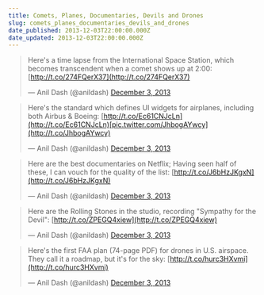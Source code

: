 ```yaml
---
title: Comets, Planes, Documentaries, Devils and Drones
slug: comets_planes_documentaries_devils_and_drones
date_published: 2013-12-03T22:00:00.000Z
date_updated: 2013-12-03T22:00:00.000Z
---
```


> Here's a time lapse from the International Space Station, which becomes transcendent when a comet shows up at 2:00: [http://t.co/274FQerX37](http://t.co/274FQerX37)
> 
> — Anil Dash (@anildash) [December 3, 2013](https://twitter.com/anildash/statuses/407983885717618688)

> Here's the standard which defines UI widgets for airplanes, including both Airbus & Boeing: [http://t.co/Ec61CNJcLn](http://t.co/Ec61CNJcLn)[pic.twitter.com/JhbogAYwcy](http://t.co/JhbogAYwcy)
> 
> — Anil Dash (@anildash) [December 3, 2013](https://twitter.com/anildash/statuses/407983925886468096)

> Here are the best documentaries on Netflix; Having seen half of these, I can vouch for the quality of the list: [http://t.co/J6bHzJKgxN](http://t.co/J6bHzJKgxN)
> 
> — Anil Dash (@anildash) [December 3, 2013](https://twitter.com/anildash/statuses/407983959914872833)

> Here are the Rolling Stones in the studio, recording "Sympathy for the Devil": [http://t.co/ZPEGQ4xiew](http://t.co/ZPEGQ4xiew)
> 
> — Anil Dash (@anildash) [December 3, 2013](https://twitter.com/anildash/statuses/407983995532886017)

> Here's the first FAA plan (74-page PDF) for drones in U.S. airspace. They call it a roadmap, but it's for the sky: [http://t.co/hurc3HXvmi](http://t.co/hurc3HXvmi)
> 
> — Anil Dash (@anildash) [December 3, 2013](https://twitter.com/anildash/statuses/407984892883271681)
